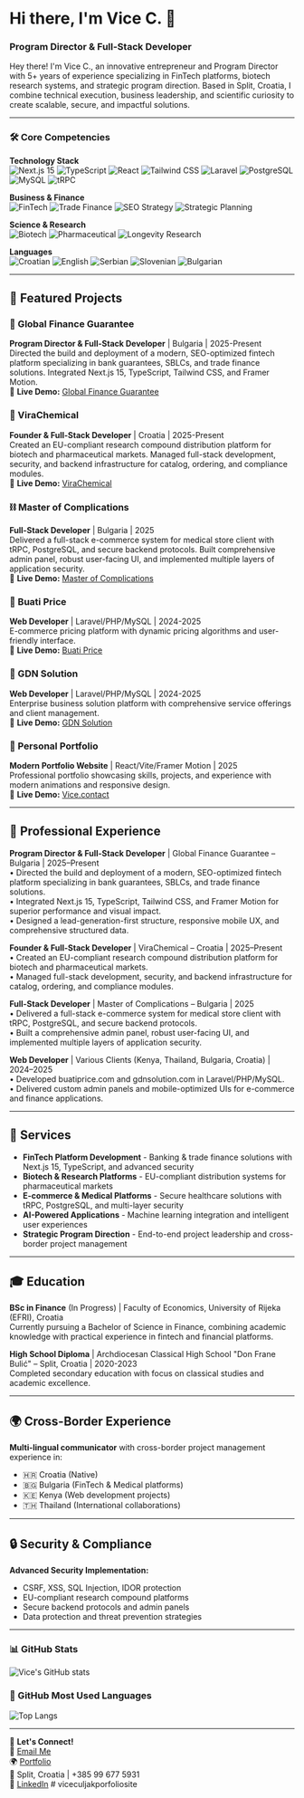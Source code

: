 # Hi there, I'm Vice C. 👋

### Program Director & Full-Stack Developer

Hey there! I'm Vice C., an innovative entrepreneur and Program Director with 5+ years of experience specializing in FinTech platforms, biotech research systems, and strategic program direction. Based in Split, Croatia, I combine technical execution, business leadership, and scientific curiosity to create scalable, secure, and impactful solutions.

---

### 🛠️ Core Competencies

**Technology Stack**  
![Next.js 15](https://img.shields.io/badge/-Next.js%2015-000000?style=flat-square&logo=next.js&logoColor=white)
![TypeScript](https://img.shields.io/badge/-TypeScript-3178C6?style=flat-square&logo=typescript&logoColor=white)
![React](https://img.shields.io/badge/-React-61DAFB?style=flat-square&logo=react&logoColor=black)
![Tailwind CSS](https://img.shields.io/badge/-Tailwind%20CSS-38B2AC?style=flat-square&logo=tailwind-css&logoColor=white)
![Laravel](https://img.shields.io/badge/-Laravel-FF2D20?style=flat-square&logo=laravel&logoColor=white)
![PostgreSQL](https://img.shields.io/badge/-PostgreSQL-316192?style=flat-square&logo=postgresql&logoColor=white)
![MySQL](https://img.shields.io/badge/-MySQL-4479A1?style=flat-square&logo=mysql&logoColor=white)
![tRPC](https://img.shields.io/badge/-tRPC-2596BE?style=flat-square&logo=tRPC&logoColor=white)

**Business & Finance**  
![FinTech](https://img.shields.io/badge/-FinTech-00D4AA?style=flat-square&logo=fintech&logoColor=white)
![Trade Finance](https://img.shields.io/badge/-Trade%20Finance-1E3A8A?style=flat-square&logo=finance&logoColor=white)
![SEO Strategy](https://img.shields.io/badge/-SEO%20Strategy-FF6B35?style=flat-square&logo=seo&logoColor=white)
![Strategic Planning](https://img.shields.io/badge/-Strategic%20Planning-10B981?style=flat-square&logo=strategy&logoColor=white)

**Science & Research**  
![Biotech](https://img.shields.io/badge/-Biotech-059669?style=flat-square&logo=biotech&logoColor=white)
![Pharmaceutical](https://img.shields.io/badge/-Pharmaceutical-7C3AED?style=flat-square&logo=pharma&logoColor=white)
![Longevity Research](https://img.shields.io/badge/-Longevity%20Research-F59E0B?style=flat-square&logo=research&logoColor=white)

**Languages**  
![Croatian](https://img.shields.io/badge/-Croatian%20(Native)-1E40AF?style=flat-square&logo=croatia&logoColor=white)
![English](https://img.shields.io/badge/-English%20(C2)-DC2626?style=flat-square&logo=english&logoColor=white)
![Serbian](https://img.shields.io/badge/-Serbian%20(C2)-059669?style=flat-square&logo=serbia&logoColor=white)
![Slovenian](https://img.shields.io/badge/-Slovenian%20(B2)-7C3AED?style=flat-square&logo=slovenia&logoColor=white)
![Bulgarian](https://img.shields.io/badge/-Bulgarian%20(B1)-F59E0B?style=flat-square&logo=bulgaria&logoColor=white)

---
## 🚀 Featured Projects  

### 🏦 Global Finance Guarantee
**Program Director & Full-Stack Developer** | Bulgaria | 2025-Present  
Directed the build and deployment of a modern, SEO-optimized fintech platform specializing in bank guarantees, SBLCs, and trade finance solutions. Integrated Next.js 15, TypeScript, Tailwind CSS, and Framer Motion.  
🔗 **Live Demo:** [Global Finance Guarantee](https://www.globalfinanceguarantee.com/)  

### 🧪 ViraChemical
**Founder & Full-Stack Developer** | Croatia | 2025-Present  
Created an EU-compliant research compound distribution platform for biotech and pharmaceutical markets. Managed full-stack development, security, and backend infrastructure for catalog, ordering, and compliance modules.  
🔗 **Live Demo:** [ViraChemical](https://virachemical.com)  

### ⛓️ Master of Complications
**Full-Stack Developer** | Bulgaria | 2025  
Delivered a full-stack e-commerce system for medical store client with tRPC, PostgreSQL, and secure backend protocols. Built comprehensive admin panel, robust user-facing UI, and implemented multiple layers of application security.  
🔗 **Live Demo:** [Master of Complications](https://masterofcomplications.guru/)  

### 🛒 Buati Price
**Web Developer** | Laravel/PHP/MySQL | 2024-2025  
E-commerce pricing platform with dynamic pricing algorithms and user-friendly interface.  
🔗 **Live Demo:** [Buati Price](https://buatiprice.com/)  

### 🏢 GDN Solution
**Web Developer** | Laravel/PHP/MySQL | 2024-2025  
Enterprise business solution platform with comprehensive service offerings and client management.  
🔗 **Live Demo:** [GDN Solution](https://gdnsolution.com/)  

### 🎨 Personal Portfolio
**Modern Portfolio Website** | React/Vite/Framer Motion | 2025  
Professional portfolio showcasing skills, projects, and experience with modern animations and responsive design.  
🔗 **Live Demo:** [Vice.contact](https://vice.contact/)  

---
## 💼 Professional Experience

**Program Director & Full-Stack Developer** | Global Finance Guarantee – Bulgaria | 2025–Present  
• Directed the build and deployment of a modern, SEO-optimized fintech platform specializing in bank guarantees, SBLCs, and trade finance solutions.  
• Integrated Next.js 15, TypeScript, Tailwind CSS, and Framer Motion for superior performance and visual impact.  
• Designed a lead-generation-first structure, responsive mobile UX, and comprehensive structured data.

**Founder & Full-Stack Developer** | ViraChemical – Croatia | 2025–Present  
• Created an EU-compliant research compound distribution platform for biotech and pharmaceutical markets.  
• Managed full-stack development, security, and backend infrastructure for catalog, ordering, and compliance modules.

**Full-Stack Developer** | Master of Complications – Bulgaria | 2025  
• Delivered a full-stack e-commerce system for medical store client with tRPC, PostgreSQL, and secure backend protocols.  
• Built a comprehensive admin panel, robust user-facing UI, and implemented multiple layers of application security.

**Web Developer** | Various Clients (Kenya, Thailand, Bulgaria, Croatia) | 2024–2025  
• Developed buatiprice.com and gdnsolution.com in Laravel/PHP/MySQL.  
• Delivered custom admin panels and mobile-optimized UIs for e-commerce and finance applications.

---
## 🎯 Services

- **FinTech Platform Development** - Banking & trade finance solutions with Next.js 15, TypeScript, and advanced security
- **Biotech & Research Platforms** - EU-compliant distribution systems for pharmaceutical markets
- **E-commerce & Medical Platforms** - Secure healthcare solutions with tRPC, PostgreSQL, and multi-layer security
- **AI-Powered Applications** - Machine learning integration and intelligent user experiences
- **Strategic Program Direction** - End-to-end project leadership and cross-border project management

---
## 🎓 Education

**BSc in Finance** (In Progress) | Faculty of Economics, University of Rijeka (EFRI), Croatia  
Currently pursuing a Bachelor of Science in Finance, combining academic knowledge with practical experience in fintech and financial platforms.

**High School Diploma** | Archdiocesan Classical High School "Don Frane Bulić" – Split, Croatia | 2020-2023  
Completed secondary education with focus on classical studies and academic excellence.

---
## 🌍 Cross-Border Experience

**Multi-lingual communicator** with cross-border project management experience in:
- 🇭🇷 Croatia (Native)
- 🇧🇬 Bulgaria (FinTech & Medical platforms)
- 🇰🇪 Kenya (Web development projects)
- 🇹🇭 Thailand (International collaborations)

---
## 🔒 Security & Compliance

**Advanced Security Implementation:**
- CSRF, XSS, SQL Injection, IDOR protection
- EU-compliant research compound platforms
- Secure backend protocols and admin panels
- Data protection and threat prevention strategies

---

### 📊 GitHub Stats

![Vice's GitHub stats](https://github-readme-stats.vercel.app/api?username=Vice1&show_icons=true&theme=radical)

### 🚀 GitHub Most Used Languages

![Top Langs](https://github-readme-stats.vercel.app/api/top-langs/?username=Vice1&layout=compact&theme=radical)

---

📩 **Let's Connect!**  
📧 [Email Me](vice@vice.contact)  
🌍 [Portfolio](https://vice.contact/)  
📍 Split, Croatia | +385 99 677 5931  
🔗 [LinkedIn](https://linkedin.com/in/vice-culjak) # viceculjakporfoliosite
